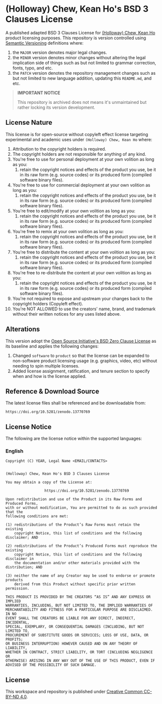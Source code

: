 # (Holloway) Chew, Kean Ho's BSD 3 Clauses License

A published adapted BSD 3 Clauses License for
[(Holloway) Chew, Kean Ho](https://github.com/ChewKeanHo) product licensing
purposes. This repository is version controlled using
[Semantic Versioning](https://semver.org/) definitions where:

1. the `MAJOR` version denotes major legal changes.
2. the `MINOR` version denotes minor changes without altering the legal
   implication side of things such as but not limited to grammar correction,
   fonts, typo, and etc.
3. the `PATCH` version denotes the repository management changes such as but not
   limited to new language addition, updating this `README.md`, and etc.

> **IMPORTANT NOTICE**
>
> This repository is archived does not means it's unmaintained but rather
> locking its version development.




## License Nature

This license is for open-source without copyleft effect license targeting
experimental and academic uses under `(Holloway) Chew, Kean Ho` where:

1. Attribution to the copyright holders is required.
2. The copyright holders are not responsible for anything of any kind.
3. You're free to use for personal deployment at your own volition as long as
   you:
   1. retain the copyright notices and effects of the product you use, be it in
      its raw form (e.g. source codes) or its produced form (compiled software
      binary files).
4. You're free to use for commercial deployment at your own volition as long
   as you:
   1. retain the copyright notices and effects of the product you use, be it in
      its raw form (e.g. source codes) or its produced form (compiled software
      binary files).
5. You're free to edit/modify at your own volition as long as you:
   1. retain the copyright notices and effects of the product you use, be it in
      its raw form (e.g. source codes) or its produced form (compiled software
      binary files).
6. You're free to remix at your own volition as long as you:
   1. retain the copyright notices and effects of the product you use, be it in
      its raw form (e.g. source codes) or its produced form (compiled software
      binary files).
7. You're free to distribute the content at your own volition as long as you:
   1. retain the copyright notices and effects of the product you use, be it in
      its raw form (e.g. source codes) or its produced form (compiled software
      binary files).
8. You're free to re-distribute the content at your own volition as long as
   you:
   1. retain the copyright notices and effects of the product you use, be it in
      its raw form (e.g. source codes) or its produced form (compiled software
      binary files).
9. You're not required to expose and upstream your changes back to the
   copyright holders (Copyleft effect).
10. You're NOT ALLOWED to use the creators' name, brand, and trademark without
    their written notices for any uses listed above.




## Alterations

This version adopt the
[Open Source Initiative's BSD Zero Clause License](https://opensource.org/license/0bsd)
as its baseline and applies the following changes:

1. Changed `software` to `product` so that the license can be expanded to
   non-software product licensing usage (e.g. graphics, video, etc) without
   needing to spin multiple licenses.
2. Added license assignment, ratification, and tenure section to specify when
   and how is the license applied.




## Reference & Download Source

The latest license files shall be referenced and be downloadable from:

```
https://doi.org/10.5281/zenodo.13770769
```




## License Notice

The following are the license notice within the supported languages:

### English

```
Copyright (C) YEAR, Legal Name <EMAIL/CONTACTS>


(Holloway) Chew, Kean Ho's BSD 3 Clauses License

You may obtain a copy of the License at:

                  https://doi.org/10.5281/zenodo.13770769

Upon redistribution and use of the Product in its Raw Forms and Produced Forms,
with or without modification, You are permitted to do as such provided that the
following conditions are met:

(1) redistributions of the Product’s Raw Forms must retain the existing
    copyright Notice, this list of conditions and the following disclaimer; AND

(2) redistributions of the Product’s Produced Forms must reproduce the existing
    copyright Notice, this list of conditions and the following disclaimer in
    the documentation and/or other materials provided with the distribution; AND

(3) neither the name of any Creator may be used to endorse or promote products
    derived from this Product without specific prior written permission.

THIS PRODUCT IS PROVIDED BY THE CREATORS “AS IS” AND ANY EXPRESS OR IMPLIED
WARRANTIES, INCLUDING, BUT NOT LIMITED TO, THE IMPLIED WARRANTIES OF
MERCHANTABILITY AND FITNESS FOR A PARTICULAR PURPOSE ARE DISCLAIMED. IN NO
EVENT SHALL THE CREATORS BE LIABLE FOR ANY DIRECT, INDIRECT, INCIDENTAL,
SPECIAL, EXEMPLARY, OR CONSEQUENTIAL DAMAGES (INCLUDING, BUT NOT LIMITED TO,
PROCUREMENT OF SUBSTITUTE GOODS OR SERVICES; LOSS OF USE, DATA, OR PROFITS;
OR BUSINESS INTERRUPTION) HOWEVER CAUSED AND ON ANY THEORY OF LIABILITY,
WHETHER IN CONTRACT, STRICT LIABILITY, OR TORT (INCLUDING NEGLIGENCE OR
OTHERWISE) ARISING IN ANY WAY OUT OF THE USE OF THIS PRODUCT, EVEN IF
ADVISED OF THE POSSIBILITY OF SUCH DAMAGE.
```




## License

This workspace and repository is published under
[Creative Common CC-BY-ND 4.0](https://creativecommons.org/licenses/by-nd/4.0/legalcode.en).
